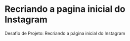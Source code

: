 # Recriando a pagina inicial do Instagram
Desafio de Projeto: Recriando a página inicial do Instagram
